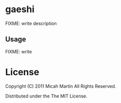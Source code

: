 # gaeshi

FIXME: write description

## Usage

FIXME: write

# License

Copyright (C) 2011 Micah Martin All Rights Reserved.

Distributed under the The MIT License.
